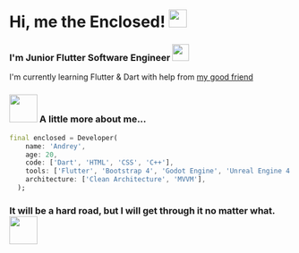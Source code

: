 <h1>Hi, me the Enclosed!</a> 
<img src="https://github.com/blackcater/blackcater/raw/main/images/Hi.gif" height="32"/></h1>
<h3>I'm Junior Flutter Software Engineer
<img src="https://camo.githubusercontent.com/870d765b5c096038f097185a0ffa08df4011c0491b8039f3a7d5eeebf4d82c7e/68747470733a2f2f6d656469612e67697068792e636f6d2f6d656469612f57556c706c634d704f43456d5447427442572f67697068792e676966" width ="30"></h3>
I'm currently learning Flutter & Dart with help from <a href="https://github.com/Tembeon" target="_blank">my good friend</a>
<br>

### <img src="https://media.giphy.com/media/VgCDAzcKvsR6OM0uWg/giphy.gif" width="50"> A little more about me...  

```dart
final enclosed = Developer(
    name: 'Andrey',
    age: 20,
    code: ['Dart', 'HTML', 'CSS', 'C++'],
    tools: ['Flutter', 'Bootstrap 4', 'Godot Engine', 'Unreal Engine 4', 'Qt Designer'],
    architecture: ['Clean Architecture', 'MVVM'],
  );
```
<h3>It will be a hard road, but I will get through it no matter what.
<img src="https://media0.giphy.com/media/v1.Y2lkPTc5MGI3NjExZnoyZ2dqdDJ1b2t1cWh6YWs1aTI2a3N2eXlrYXl6N29naXFqM2h1eCZlcD12MV9pbnRlcm5hbF9naWZfYnlfaWQmY3Q9Zw/HtYsYjPsw1nVu/giphy.gif" width="50"></h3>
